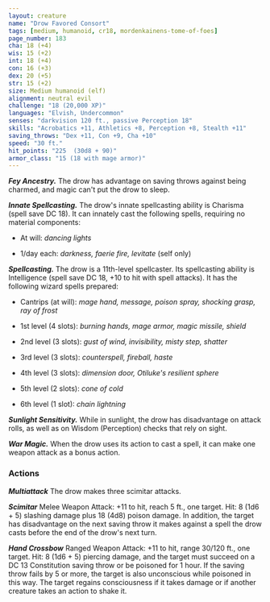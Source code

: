 ```yaml
---
layout: creature
name: "Drow Favored Consort"
tags: [medium, humanoid, cr18, mordenkainens-tome-of-foes]
page_number: 183
cha: 18 (+4)
wis: 15 (+2)
int: 18 (+4)
con: 16 (+3)
dex: 20 (+5)
str: 15 (+2)
size: Medium humanoid (elf)
alignment: neutral evil
challenge: "18 (20,000 XP)"
languages: "Elvish, Undercommon"
senses: "darkvision 120 ft., passive Perception 18"
skills: "Acrobatics +11, Athletics +8, Perception +8, Stealth +11"
saving_throws: "Dex +11, Con +9, Cha +10"
speed: "30 ft."
hit_points: "225  (30d8 + 90)"
armor_class: "15 (18 with mage armor)"
---
```


***Fey Ancestry.*** The drow has advantage on saving throws against being charmed, and magic can't put the drow to sleep.

***Innate Spellcasting.*** The drow's innate spellcasting ability is Charisma (spell save DC 18). It can innately cast the following spells, requiring no material components:

* At will: <i>dancing lights</i>

* 1/day each: <i>darkness, faerie fire, levitate </i>(self only)

***Spellcasting.*** The drow is a 11th-level spellcaster. Its spellcasting ability is Intelligence (spell save DC 18, +10 to hit with spell attacks). It has the following wizard spells prepared:

* Cantrips (at will): <i>mage hand, message, poison spray, shocking grasp, ray of frost</i>

* 1st level (4 slots): <i>burning hands, mage armor, magic missile, shield</i>

* 2nd level (3 slots): <i>gust of wind, invisibility, misty step, shatter</i>

* 3rd level (3 slots): <i>counterspell, fireball, haste</i>

* 4th level (3 slots): <i>dimension door, Otiluke's resilient sphere</i>

* 5th level (2 slots): <i>cone of cold</i>

* 6th level (1 slot): <i>chain lightning</i>

***Sunlight Sensitivity.*** While in sunlight, the drow has disadvantage on attack rolls, as well as on Wisdom (Perception) checks that rely on sight.

***War Magic.*** When the drow uses its action to cast a spell, it can make one weapon attack as a bonus action.

### Actions

***Multiattack*** The drow makes three scimitar attacks.

***Scimitar*** Melee Weapon Attack: +11 to hit, reach 5 ft., one target. Hit: 8 (1d6 + 5) slashing damage plus 18 (4d8) poison damage. In addition, the target has disadvantage on the next saving throw it makes against a spell the drow casts before the end of the drow's next turn.

***Hand Crossbow*** Ranged Weapon Attack: +11 to hit, range 30/120 ft., one target. Hit: 8 (1d6 + 5) piercing damage, and the target must succeed on a DC 13 Constitution saving throw or be poisoned for 1 hour. If the saving throw fails by 5 or more, the target is also unconscious while poisoned in this way. The target regains consciousness if it takes damage or if another creature takes an action to shake it.
